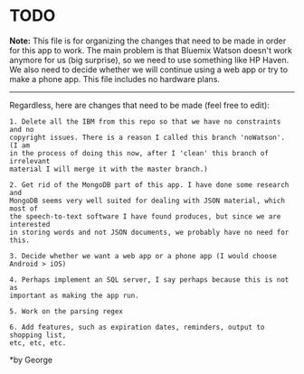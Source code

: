 # TODO

**Note:** This file is for organizing the changes that need to be made in order
for this app to work. The main problem is that Bluemix Watson doesn't work
anymore for us (big surprise), so we need to use something like HP Haven. 
We also need to decide whether we will continue using a web app or try to make
a phone app. This file includes no hardware plans.

***

Regardless, here are changes that need to be made (feel free to edit):

    1. Delete all the IBM from this repo so that we have no constraints and no
    copyright issues. There is a reason I called this branch 'noWatson'. (I am
    in the process of doing this now, after I 'clean' this branch of irrelevant
    material I will merge it with the master branch.)
    
    2. Get rid of the MongoDB part of this app. I have done some research and 
    MongoDB seems very well suited for dealing with JSON material, which most of
    the speech-to-text software I have found produces, but since we are interested
    in storing words and not JSON documents, we probably have no need for this.
    
    3. Decide whether we want a web app or a phone app (I would choose Android > iOS)
    
    4. Perhaps implement an SQL server, I say perhaps because this is not as 
    important as making the app run.
    
    5. Work on the parsing regex
    
    6. Add features, such as expiration dates, reminders, output to shopping list,
    etc, etc, etc.
    
*by George